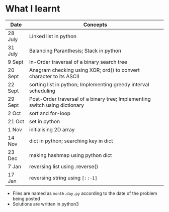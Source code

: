 # What I learnt

| Date    | Concepts                                                                    |
| ------- | --------------------------------------------------------------------------- |
| 28 July | Linked list in python                                                       |
| 31 July | Balancing Paranthesis; Stack in python                                      |
| 9  Sept | In-Order traversal of a binary search tree                                  |
| 20 Sept | Anagram checking using XOR; ord() to convert character to its ASCII         |
| 22 Sept | sorting list in python; Implementing greedy interval scheduling             |
| 29 Sept | Post-Order traversal of a binary tree; Implementing switch using dictionary |
| 2 Oct   | sort and for-loop                                                           |
| 21 Oct  | set in python                                                               |
| 1 Nov   | initialising 2D array                                                       |
| 14 Nov  | dict in python; searching key in dict                                       |
| 23 Dec  | making hashmap using python dict                                            |
| 7 Jan   | reversing list using .reverse()                                             |
| 17 Jan  | reversing string using `[::-1]`                                             |


* Files are named as `month.day.py` according to the date of the problem being posted
* Solutions are written in python3